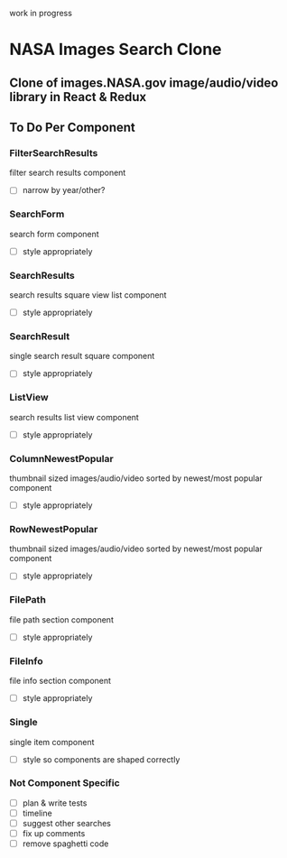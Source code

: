 work in progress

# NASA Images Search Clone

## Clone of images.NASA.gov image/audio/video library in React & Redux

## To Do Per Component

### FilterSearchResults

filter search results component

- [ ] narrow by year/other?

### SearchForm

search form component

- [ ] style appropriately

### SearchResults

search results square view list component

- [ ] style appropriately

### SearchResult

single search result square component

- [ ] style appropriately

### ListView

search results list view component

- [ ] style appropriately

### ColumnNewestPopular

thumbnail sized images/audio/video sorted by newest/most popular component

- [ ] style appropriately

### RowNewestPopular

thumbnail sized images/audio/video sorted by newest/most popular component

- [ ] style appropriately

### FilePath

file path section component

- [ ] style appropriately

### FileInfo

file info section component

- [ ] style appropriately

### Single

single item component

- [ ] style so components are shaped correctly

### Not Component Specific

- [ ] plan & write tests
- [ ] timeline
- [ ] suggest other searches
- [ ] fix up comments
- [ ] remove spaghetti code
